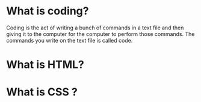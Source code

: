 # What is coding?
Coding is the act of writing a bunch of commands in a text file and then giving it to the computer for the computer to perform those commands. The commands you write on the text file is called code. 


# What is HTML?


# What is CSS ?